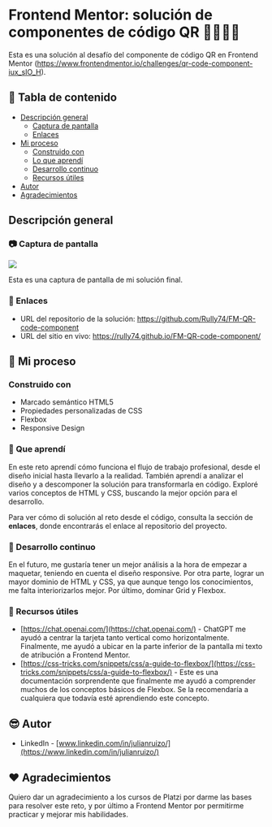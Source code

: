 # Frontend Mentor: solución de componentes de código QR 🧑🏻‍💻🤖

Esta es una solución al desafío del componente de código QR en Frontend Mentor (https://www.frontendmentor.io/challenges/qr-code-component-iux_sIO_H).

## 📖 Tabla de contenido

- [Descripción general](#descripción-general)
   - [Captura de pantalla](#📷-captura-de-pantalla)
   - [Enlaces](#🔗-enlaces)
- [Mi proceso](#🔮-mi-proceso)
   - [Construido con](#construido-con)
   - [Lo que aprendí](#🚀-que-aprendí)
   - [Desarrollo continuo](#🎯-desarrollo-continuo)
   - [Recursos útiles](#👀-recursos-útiles)
- [Autor](#😎-autor)
- [Agradecimientos](#❤️-agradecimientos)


## Descripción general

### 📷 Captura de pantalla​

![](https://res.cloudinary.com/dghxyobwk/image/upload/f_auto,q_auto/Frontend-Mentor-QR-Component)

Esta es una captura de pantalla de mi solución final.

### 🔗 Enlaces ​

- URL del repositorio de la solución: https://github.com/Rully74/FM-QR-code-component
- URL del sitio en vivo: https://rully74.github.io/FM-QR-code-component/

## 🔮​ Mi proceso 

### Construido con

- Marcado semántico HTML5
- Propiedades personalizadas de CSS
- Flexbox
- Responsive Design

### 🚀​ Que aprendí 

En este reto aprendí cómo funciona el flujo de trabajo profesional, desde el diseño inicial hasta llevarlo a la realidad. También aprendí a analizar el diseño y a descomponer la solución para transformarla en código. Exploré varios conceptos de HTML y CSS, buscando la mejor opción para el desarrollo.

Para ver cómo di solución al reto desde el código, consulta la sección de **enlaces**, donde encontrarás el enlace al repositorio del proyecto.

### 🎯 Desarrollo continuo ​

En el futuro, me gustaría tener un mejor análisis a la hora de empezar a maquetar, teniendo en cuenta el diseño responsive. Por otra parte, lograr un mayor dominio de HTML y CSS, ya que aunque tengo los conocimientos, me falta interiorizarlos mejor. Por último, dominar Grid y Flexbox.

### 👀 Recursos útiles 

- [https://chat.openai.com/](https://chat.openai.com/) - ChatGPT me ayudó a centrar la tarjeta tanto vertical como horizontalmente. Finalmente, me ayudó a ubicar en la parte inferior de la pantalla mi texto de atribución a Frontend Mentor.
- [https://css-tricks.com/snippets/css/a-guide-to-flexbox/](https://css-tricks.com/snippets/css/a-guide-to-flexbox/) - Este es una documentación sorprendente que finalmente me ayudó a comprender muchos de los conceptos básicos de Flexbox. Se la recomendaría a cualquiera que todavía esté aprendiendo este concepto.

## 😎 Autor

- LinkedIn - [www.linkedin.com/in/julianruizo/](https://www.linkedin.com/in/julianruizo/)


## ❤️ Agradecimientos 

Quiero dar un agradecimiento a los cursos de Platzi por darme las bases para resolver este reto, y por último a Frontend Mentor por permitirme practicar y mejorar mis habilidades.
